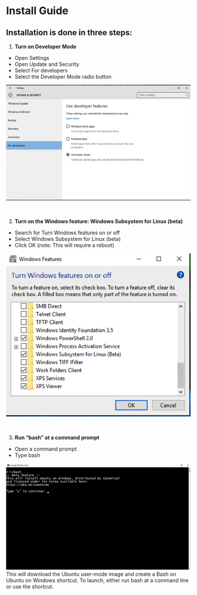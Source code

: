 # Install Guide

## Installation is done in three steps:

1.	**Turn on Developer Mode**
  * Open Settings
  * Open Update and Security
  * Select For developers
  * Select the Developer Mode radio button

  ![](media/updateAndSecurity.png)

  <br/>

2. **Turn on the Windows feature: Windows Subsystem for Linux (beta)**
  * Search for Turn Windows features on or off
  * Select Windows Subsystem for Linux (beta)
  * Click OK (note: This will require a reboot)

  ![](media/windowsFeatures.png)
  
  <br/>
  
3. **Run “bash” at a command prompt**
  * Open a command prompt
  * Type bash
  
  ![](media/bashShellInstall.png)
  <br/>
  This will download the Ubuntu user-mode image and create a Bash on Ubuntu on Windows shortcut.  To launch, either run bash at a command line or use the shortcut.

